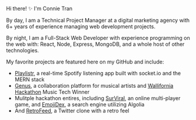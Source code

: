 Hi there! ✨ I'm Connie Tran

By day, I am a Technical Project Manager at a digital marketing agency with 6+ years of experience managing web development projects.

By night, I am a Full-Stack Web Developer with experience programming on the web with: React, Node, Express, MongoDB, and a whole host of other technologies. 

My favorite projects are featured here on my GitHub and include: 

* [Playlistr](https://github.com/connietran-dev/playlistr-gtech-capstone), a real-time Spotify listening app built with socket.io and the MERN stack
* [Genus](https://www.youtube.com/watch?v=hqa-nIO-M9U), a collaboration platform for musical artists and [Wallifornia Hackathon](https://wallifornia-hackathon-2020.devpost.com/) Music Tech Winner
* Mulitple hackathon entires, including [SurViral](https://github.com/connietran-dev/janebox-surviral-client), an online multi-player game, and [EmojiDex](https://github.com/connietran-dev/algolia-emojidex), a search engine utilizing Algolia
* And [RetroFeed](https://github.com/simonanewton/retro-feed), a Twitter clone with a retro feel 